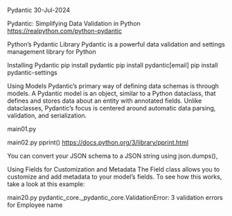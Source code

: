 Pydantic
30-Jul-2024

Pydantic: Simplifying Data Validation in Python
https://realpython.com/python-pydantic

Python’s Pydantic Library
Pydantic is a powerful data validation and settings management library for Python

Installing Pydantic
pip install pydantic
pip install pydantic[email]
pip install pydantic-settings

Using Models
Pydantic’s primary way of defining data schemas is through models. A Pydantic model is an object, similar to a Python dataclass, that defines and stores data about an entity with annotated fields. Unlike dataclasses, Pydantic’s focus is centered around automatic data parsing, validation, and serialization.

main01.py

main02.py
pprint()
https://docs.python.org/3/library/pprint.html

You can convert your JSON schema to a JSON string using json.dumps(),


Using Fields for Customization and Metadata
The Field class allows you to customize and add metadata to your model’s fields. To see how this works, take a look at this example:

main20.py
pydantic_core._pydantic_core.ValidationError: 3 validation errors for Employee
name